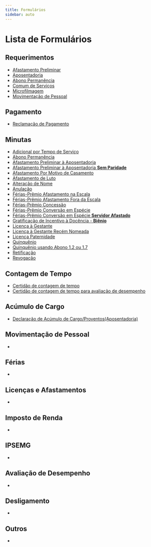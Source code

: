 ```yaml
---
title: Formulários
sidebar: auto
---
```



# Lista de Formulários

## Requerimentos
+ [Afastamento Preliminar](./arquivos/requerimentos/requerimento_afastamento_preliminar.doc) <Badge text="27/03/2019"/>
+ [Aposentadoria](./arquivos/requerimentos/requerimento_aposentadoria.doc) <Badge text="27/03/2019"/>
+ [Abono Permanência](./arquivos/requerimentos/requerimento_abono_permanencia.doc) <Badge text="27/03/2019"/>
+ [Comum de Serviços](./arquivos/requerimentos/requerimento_comum_servicos.doc) <Badge text="27/03/2019"/>
+ [Microfilmagem](./arquivos/requerimentos/requerimento_microfilmagem.doc) <Badge text="27/03/2019"/>
+ [Movimentação de Pessoal](./arquivos/requerimentos/requerimento_movimentacao_pessoal.pdf)  <Badge text="27/03/2019"/>



## Pagamento

+ [Reclamação de Pagamento](./arquivos/reclamacao_pagamento.doc) <Badge text="27/03/2019"/>


## Minutas
+ [Adicional por Tempo de Serviço](./arquivos/minutas/minuta_adicional_tempo_servico.doc) <Badge text="27/03/2019"/>
+ [Abono Permanência](./arquivos/minutas/minuta_abono_permanencia.doc) <Badge text="27/03/2019"/>
+ [Afastamento Preliminar à Aposentadoria](./arquivos/minutas/minuta_afastamento_preliminar.doc) <Badge text="27-03-2019"/><Badge text="NOVO!" type="warn"/> 
+ [Afastamento Preliminar à Aposentadoria **Sem Paridade**](./arquivos/minutas/minuta_afastamento_preliminar_sem_paridade.doc) <Badge text="27/03/2019"/><Badge text="ATUALIZADO!" type="error"/>
+ [Afastamento Por Motivo de Casamento](./arquivos/minutas/minuta_afastamento_casamento.doc) <Badge text="27/03/2019"/>
+ [Afastamento de Luto](./arquivos/minutas/minuta_afastamento_luto.doc) <Badge text="27/03/2019"/>
+ [Alteração de Nome](./arquivos/minutas/minuta_alteracao_nome.doc) <Badge text="27/03/2019"/>
+ [Anulação](./arquivos/minutas/minuta_anulacao.doc) <Badge text="27/03/2019"/>
+ [Férias-Prêmio Afastamento na Escala](./arquivos/minutas/minuta_ferias_premio_afastamento_escala.docx) <Badge text="27/03/2019"/>
+ [Férias-Prêmio Afastamento Fora da Escala](./arquivos/minutas/minuta_ferias_premio_afastamento_fora_escala.docx) <Badge text="27/03/2019"/>
+ [Férias-Prêmio Concessão](./arquivos/minutas/minuta_ferias_premio_concessao.docx) <Badge text="27/03/2019"/>
+ [Férias-Prêmio Conversão em Espécie](./arquivos/minutas/minuta_ferias_premio_conversao_especie.doc) <Badge text="27/03/2019"/>
+ [Férias-Prêmio Conversão em Espécie **Servidor Afastado**](./arquivos/minutas/minuta_ferias_premio_conversao_especie_servidor_afastado.doc) <Badge text="27/03/2019"/>
+ [Gratificação de Incentivo à Docência - **Biênio**](./arquivos/minutas/minuta_bienio.doc) <Badge text="11/09/2019"/>
+ [Licença à Gestante](./arquivos/minutas/minuta_licenca_gestante.doc) <Badge text="27/03/2019"/>
+ [Licença à Gestante Recém Nomeada](./arquivos/minutas/minuta_licenca_gestante_recem_nomeada.doc) <Badge text="27/03/2019"/>
+ [Licença Paternidade](./arquivos/minutas/minuta_licenca_paternidade.doc) <Badge text="27/03/2019"/>
+ [Quinquênio](./arquivos/minutas/minuta_quinquenio.doc) <Badge text="27/03/2019"/>
+ [Quinquênio usando Abono 1.2 ou 1.7](./arquivos/minutas/minuta_quinquenio_com_1.2_e_1.7.doc) <Badge text="27/03/2019"/>
+ [Retificação](./arquivos/minutas/minuta_retificacao.doc) <Badge text="27/03/2019"/>
+ [Revogação](./arquivos/minutas/minuta_revogacao.doc) <Badge text="27/03/2019"/>




<pl-button color="primary"/>

## Contagem de Tempo

+ [Certidão de contagem de tempo](./arquivos/contagem_tempo.xlsx) <Badge text="27-03-2019" type="warn"/><Badge text="NOVO!" type="error"/> 
+ [Certidão de contagem de tempo para avaliação de desempenho](./arquivos/contagem_tempo.xlsx) <Badge text="27/03/2019"/>


## Acúmulo de Cargo
+ [Declaração de Acúmulo de Cargo/Proventos(Aposentadoria)](./arquivos/declaracao-acumulo-cargos-proventos.doc) <Badge text="19/09/2019"/>

## Movimentação de Pessoal
   + 

## Férias
   + 

## Licenças e Afastamentos
   + 

## Imposto de Renda
   + 

## IPSEMG
   + 

## Avaliação de Desempenho
   + 

## Desligamento
   + 

## Outros
   + 